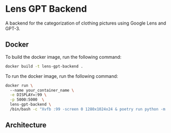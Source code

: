 # Lens GPT Backend

A backend for the categorization of clothing pictures using Google Lens and GPT-3.




## Docker

To build the docker image, run the following command:

```bash
docker build -t lens-gpt-backend .
```

To run the docker image, run the following command:

```bash
docker run \                      
  --name your_container_name \
  -e DISPLAY=:99 \
  -p 5000:5000  \
  lens-gpt-backend \
  /bin/bash -c "Xvfb :99 -screen 0 1280x1024x24 & poetry run python -m lens_gpt_backend.main"

```


## Architecture

